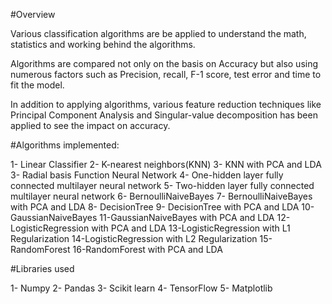 #Overview

Various classification algorithms are be applied to understand the math, statistics and working behind the algorithms. 

Algorithms are compared not only on the basis on Accuracy but also using numerous factors such as Precision, recall, F-1 score, test error and time to fit the model.

In addition to applying algorithms, various feature reduction techniques like Principal Component Analysis and Singular-value decomposition has been applied to see the impact on accuracy. 

#Algorithms implemented:

1- Linear Classifier
2- K-nearest neighbors(KNN)
3- KNN with PCA and LDA
3- Radial basis Function Neural Network 
4- One-hidden layer fully connected multilayer neural network
5- Two-hidden layer fully connected multilayer neural network
6- BernoulliNaiveBayes
7- BernoulliNaiveBayes with PCA and LDA
8- DecisionTree
9- DecisionTree with PCA and LDA
10-GaussianNaiveBayes
11-GaussianNaiveBayes with PCA and LDA
12-LogisticRegression with PCA and LDA
13-LogisticRegression with L1 Regularization
14-LogisticRegression with L2 Regularization
15-RandomForest
16-RandomForest with PCA and LDA

#Libraries used

1- Numpy
2- Pandas
3- Scikit learn
4- TensorFlow
5- Matplotlib

